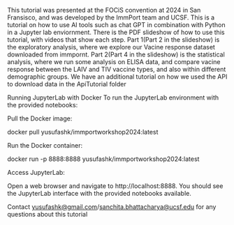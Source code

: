 This tutorial was presented at the FOCiS convention at 2024 in San Fransisco, and was developed by the ImmPort team and UCSF.
This is a tutorial on how to use AI tools such as chat GPT in combination with Python in a Jupyter lab enviornment.
There is the PDF slideshow of how to use this tutorial, with videos that show each step.
Part 1(Part 2 in the slideshow) is the exploratory analysis, where we explore our Vacine response dataset downloaded from immpornt.
Part 2(Part 4 in the slideshow) is the statistical analysis, where we run some analysis on ELISA data, and compare vacine response between the LAIV and TIV vaccine types, 
and also within different demographic groups.
We have an additional tutorial on how we used the API to download data in the ApiTutorial folder

Running JupyterLab with Docker
To run the JupyterLab environment with the provided notebooks:

Pull the Docker image:

docker pull yusufashk/immportworkshop2024:latest

Run the Docker container:

docker run -p 8888:8888 yusufashk/immportworkshop2024:latest

Access JupyterLab:

Open a web browser and navigate to http://localhost:8888. You should see the JupyterLab interface with the provided notebooks available.

Contact yusufashk@gmail.com/sanchita.bhattacharya@ucsf.edu for any questions about this tutorial
